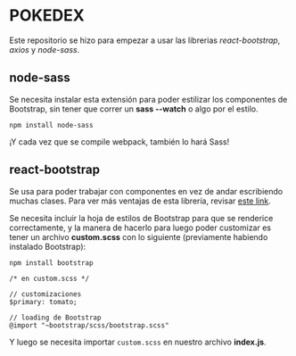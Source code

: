 # POKEDEX

Este repositorio se hizo para empezar a usar las librerias _react-bootstrap_, _axios_ y _node-sass_.

## node-sass

Se necesita instalar esta extensión para poder estilizar los componentes de Bootstrap, sin tener que correr un **sass --watch** o algo por el estilo.

`npm install node-sass`

¡Y cada vez que se compile webpack, también lo hará Sass!

## react-bootstrap

Se usa para poder trabajar con componentes en vez de andar escribiendo muchas clases. Para ver más ventajas de esta librería, revisar [este link](https://react-bootstrap.github.io/getting-started/why-react-bootstrap/).

Se necesita incluir la hoja de estilos de Bootstrap para que se renderice correctamente, y la manera de hacerlo para luego poder customizar es tener un archivo **custom.scss** con lo siguiente (previamente habiendo instalado Bootstrap):

`npm install bootstrap`

```
/* en custom.scss */

// customizaciones
$primary: tomato;

// loading de Bootstrap
@import "~bootstrap/scss/bootstrap.scss"
```

Y luego se necesita importar `custom.scss` en nuestro archivo **index.js**.
